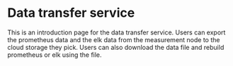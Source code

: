 # Data transfer service
This is an introduction page for the data transfer service.
Users can export the prometheus data and the elk data from the measurement node to the cloud storage they pick.
Users can also download the data file and rebuild prometheus or elk using the file. 